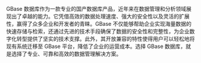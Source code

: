 GBase 数据库作为一款专业的国产数据库产品，近年来在数据管理和分析领域展现出了卓越的能力。它凭借高效的数据处理速度、强大的安全性以及灵活的扩展性，赢得了众多企业和开发者的青睐。GBase 不仅能够帮助企业实现海量数据的快速存储与检索，还通过先进的技术手段确保了数据的安全性和完整性，为企业数字化转型提供了坚实的技术支撑。此外，其开放兼容的特性使得用户可以轻松地将现有系统迁移至 GBase 平台，降低了企业的运营成本。选择 GBase 数据库，就是选择了专业、可靠和高效的数据管理解决方案。